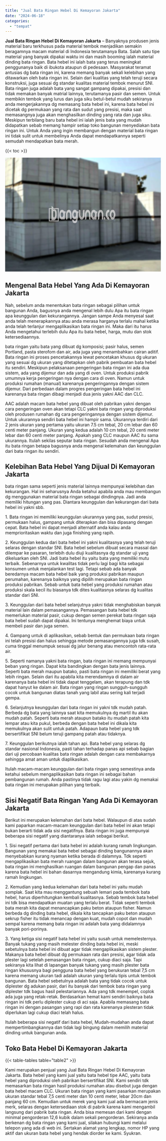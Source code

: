 ```yaml
---
title: "Jual Bata Ringan Hebel Di Kemayoran Jakarta"
date: "2024-06-18"
categories: 
  - "tempat"
---
```


**Jual Bata Ringan Hebel Di Kemayoran Jakarta** – Banyaknya produsen jenis material baru terkhusus pada material tembok menjadikan semakin beragamnya macam material di Indonesia terutamanya Bata. Salah satu tipe material yang banyak dipakai waktu ini dan masih booming ialah material dinding bata ringan. Bata hebel ini ialah bata yang terus meningkat penggunanya baik di ibukota ataupun di pedesaan. Masyarakat teramat antusias dg bata ringan ini, karena memang banyak sekali kelebihan yang ditawarkan oleh bata ringan ini. Selain dari kualitas yang telah teruji secara konstruksi, juga sesuai dg standar kualitas material tembok menurut SNI. Bata ringan juga adalah bata yang sangat gampang dipakai, presisi dan tidak memakan banyak matrial lainnya, terutamanya pasir dan semen. Untuk membikin tembok yang lurus dan juga siku betul-betul mudah sekiranya anda mengerjakannya dg memasang bata hebel ini, karena bata hebel ini dicetak dg permukaan yang rata dan sudut yang presisi, maka saat memasangnya juga akan menghasilkan dinding yang rata dan juga siku. Meskipun terbilang baru bata hebel ini ialah jenis bata yang mudah didapatkan sebab memang hampir setiap toko bangunan menyediakan bata ringan ini. Untuk Anda yang ingin membangun dengan material bata ringan ini tidak sulit untuk membelinya Anda dapat mendapatkannya seperti semudah mendapatkan bata merah.

{{< toc >}}

![Jual Bata Ringan Hebel Di Kemayoran Jakarta](/images/jual-hebel-murah-37.png)

## Mengenal Bata Hebel Yang Ada Di Kemayoran Jakarta

Nah, sebelum anda menentukan bata ringan sebagai pilihan untuk bangunan Anda, bagusnya anda mengenal lebih dulu Apa itu bata ringan apa keunggulan dan kekurangannya. Jangan sampe Anda menyesal saat anda telah menerapkannya atau anda merasa harganya terlalu mahal ketika anda telah terlanjur mengaplikasikan bata ringan ini. Maka dari itu harus Anda mengetahui terlebih dulu Apa itu bata hebel, harga, mutu dan stok ketersediaannya.

bata ringan yaitu bata yang dibuat dg komposisi; pasir halus, semen Portland, pasta sterofom dan air, ada juga yang menambahkan cairan aditif. Bata ringan ini proses pencetakannya lewat pencetakan khusus dg ukuran yang sesuai dg ukuran yang ditetapkan oleh pabrik pembuatan bata hebel itu sendiri. Meskipun pelaksanaan pengeringan bata ringan ini ada dua sistem, ada yang dijemur dan ada yang di oven. Untuk produksi pabrik umumnya kerja pengeringan nya dengan cara di oven. Namun untuk produksi rumahan (manual) karenanya pengeringannya dengan sistem dijemur. Dari perbedaan dalam progres pengeringan bata hebel ini karenanya bata ringan dibagi menjadi dua jenis yakni AAC dan CLC.

AAC adalah macam bata hebel yang dibuat oleh pabrikan yakni dengan cara pengeringan oven akan tetapi CLC yakni bata ringan yang diproduksi oleh produsen rumahan dg cara pengeringannya dengan sistem dijemur. Untuk ukurannya sendiri bata hebel ini hampir sama. Ukurannya terdiri dari 2 jenis ukuran yang pertama yaitu ukuran 7.5 cm tebal, 20 cm lebar dan 60 centi meter panjang. Ukuran yang kedua adalah 10 cm tebal, 20 centi meter lebar dan 60 centi meter panjang. Apakah yang CLC maupun AAC itu sama ukurannya. Itulah sekilas seputar bata ringan. Sesudah anda mengenal Apa itu bata ringan betapa bagusnya anda mengenal kelemahan dan keunggulan dari bata ringan itu sendiri.

## Kelebihan Bata Hebel Yang Dijual Di Kemayoran Jakarta

bata ringan sama seperti jenis material lainnya mempunyai kelebihan dan kekurangan. Hal ini seharusnya Anda ketahui apabila anda mau membangun dg menggunakan material bata ringan sebagai dindingnya. Jadi anda memiliki hitungan yang pas. Diantara keunggulan dan kekurangan dari bata hebel ini yakni sbb.

1\. Bata ringan ini memiliki keunggulan ukurannya yang pas, sudut presisi, permukaan halus, gampang untuk diterapkan dan bisa dipasang dengan cepat. Bata hebel ini dapat menjadi alternatif anda kalau anda memprioritaskan waktu dan juga finishing yang rapih.

2\. Keunggulan kedua dari bata hebel ini yakni kualitasnya yang telah teruji selaras dengan standar SNI. Bata hebel sebelum dibuat secara massal dan dilempar ke pasaran, terlebih dulu diuji kualitasnya dg standar uji yang dikeluarkan oleh SNI. Jadi bata hebel itu yaitu bata yang memiliki mutu terbaik. Sebenarnya untuk kwalitas tidak perlu lagi bagi kita sebagai konsumen untuk menjalankan test lagi. Tetapi sebab ada banyak beredarnya macam bata hebel baik yang produksi pabrikan maupun perumahan, karenanya baiknya yang dipilih merupakan bata ringan produksi pabrikan. Sebab untuk bata hebel yang produksi rumahan atau produksi skala kecil itu biasanya tdk dites kualitasnya selaras dg kualitas standar dari SNI.

3\. Keunggulan dari bata hebel selanjutnya yakni tidak menghabiskan banyak material lain dalam pemasangannya. Pemasangan bata hebel tdk memerlukan material pasir, cukup dengan semen perekat bata ringan saja bata hebel sudah dapat dipakai. Ini tentunya menghemat biaya untuk membeli pasir dan juga semen.

4\. Gampang untuk di aplikasikan, sebab bentuk dan permukaan bata ringan ini telah presisi dan halus sehingga metode pemasangannya juga tdk susah, cuma tinggal menumpuk sesuai dg jalur benang atau mencontoh rata-rata air.

5\. Seperti namanya yakni bata ringan, bata ringan ini memang mempunyai beban yang ringan. Dapat kita bandingkan dengan bata jenis lainnya. Seperti bata merah maupun batako, pasti bata ringan ini memiliki berat yang lebih ringan. Selain dari itu apabila kita merendamnya di dalam air karenanya bata hebel ini tidak dapat tenggelam, akan terapung dan tdk dapat hanyut ke dalam air. Bata ringan yang ringan sungguh-sungguh cocok untuk bangunan diatas tanah yang labil atau sering kali terjadi gempa.

6\. Selanjutnya keunggulan dari bata ringan ini yakni tdk mudah patah. Berbeda dg bata yang lainnya saat kita memukulnya dg martil itu akan mudah patah. Seperti bata merah ataupun batako itu mudah patah kita lempar atau kita pukul, berbeda dengan bata hebel ini dikala kita memukulnya akan sulit untuk patah. Adapaun bata hebel yang tdk bersertifikat SNI belum teruji gampang patah atau tidaknya.

7\. Keunggulan berikutnya ialah tahan api. Bata hebel yang selaras dg standar nasional Indonesia, pasti tahan terhadap panas api sebab bagian dari uji percobaan kualitas bata ringan adalah dengan cara membakarnya sehingga amat aman untuk diaplikasikan.

Itulah macam-macam keunggulan dari bata ringan yang semestinya anda ketahui sebelum mengaplikasikan bata ringan ini sebagai bahan pembangunan rumah. Anda pastinya tidak ragu lagi atau yakin dg memakai bata ringan ini merupakan pilihan yang terbaik.

## Sisi Negatif Bata Ringan Yang Ada Di Kemayoran Jakarta

Berikut ini merupakan kelemahan dari bata hebel. Walaupun di atas sudah kami paparkan macam-macam keunggulan dari bata hebel ini akan tetapi bukan berarti tidak ada sisi negatifnya. Bata ringan ini juga mempunyai beberapa sisi negatif yang diantaranya ialah sebagai berikut.

1\. Sisi negatif pertama dari bata hebel ini adalah kurang ramah lingkungan. Bangunan yang memakai bata hebel sebagai dinding bangunannya akan menyebabkan kurang nyaman ketika berada di dalamnya. Tdk seperti mengaplikasikan bata merah ruangan dalam bangunan akan terasa sejuk, bata ringan ini menghasilkan ruangan dalam bangunan pengap dan panas karena bata hebel ini bahan dasarnya mengandung kimia, karenanya kurang ramah lingkungan.

2\. Kemudian yang kedua kelemahan dari bata hebel ini yaitu mudah somplak. Saat kita mau menggantung sebuah lemari pada tembok bata hebel, harus diperhitungkan kembali kualitasnya. Sebab tembok bata hebel ini tdk bisa mendapatkan muatan yang terlalu berat. Tidak seperti tembok bata merah kita dapat menancapkan paku beton ataupun fisher. Namun berbeda dg dinding bata hebel, dikala kita tancapkan paku beton ataupun sekrup fisher itu tidak menancap dengan kuat, mudah copot dan mudah sempal karena memang bata ringan ini adalah bata yang didalamnya banyak pori-porinya.

3\. Yang ketiga sisi negatif bata hebel ini yaitu susah untuk memelesternya. Banyak tukang yang masih melester dinding bata hebel ini, meski sebetulnya bata hebel ini dibuat agar tidak mengaplikasikan sistem plester. Makanya bata hebel dibuat dg permukaan rata dan presisi, agar tidak ada plester lagi setelah pemasangan bata ringan, cukup diaci saja. Tapi sekiranya kita lihat di lapangan banyak tukang yang masih plester bata ringan khususnya bagi pengguna bata hebel yang berukuran tebal 7,5 cm karena memang ukuran tadi adalah ukuran yang terlalu tipis untuk tembok bangunan. Bata hebel sebetulnya adalah bata yang tidak cocok untuk diplester dg adukan pasir, dari itu banyak dari tembok bata ringan yang diplester tdk bagus hasil pelestariannya. Ada yang tdk menempel, coplok ada juga yang retak-retak. Berdasarkan hemat kami sendiri baiknya bata ringan ini tdk perlu diplester cukup di aci saja. Apabila memasang bata ringan ini dengan pasangan yang rapi dan rata karenanya plesteran tidak diperlukan lagi cukup diaci telah halus.

Itulah beberapa sisi negatif dari bata hebel, Mudah-mudahan anda dapat mempertimbangkannya dan tidak lagi bingung dalam memilih material dinding untuk bangunan anda.

## Toko Bata Hebel Di Kemayoran Jakarta

{{< table-tables table="table2" >}}

Kami merupakan penjual yang Jual Bata Ringan Hebel Di Kemayoran Jakarta. Bata hebel yang kami jual yaitu bata hebel tipe AAC, yaitu bata hebel yang diproduksi oleh pabrikan bersertifikat SNI. Kami sendiri tdk memasarkan bata ringan hasil produksi rumahan atau disebut juga dengan bata hebel macam CLC. Ukuran bata ringan yang kami pasarkan merupakan ukuran standar tebal 7,5 centi meter dan 10 centi meter, lebar 20cm dan panjang 60 cm. Kemudian untuk merek yang kami jual ada bermacam jenis merk, selaras dengan ketersediaan stok di pabrik karena kami mengambil langsung dari pabrik bata ringan. Anda bisa memesan dari kami dengan minimal pengorderan 12,6 kubik dalam sekali pengorderan. Sekiranya anda berkenan dg bata ringan yang kami jual, silakan hubungi kami melalui telepon yang ada di web ini. Sertakan alamat yang lengkap, nomor HP yang aktif dan ukuran bata hebel yang hendak diorder ke kami. Syukran.
